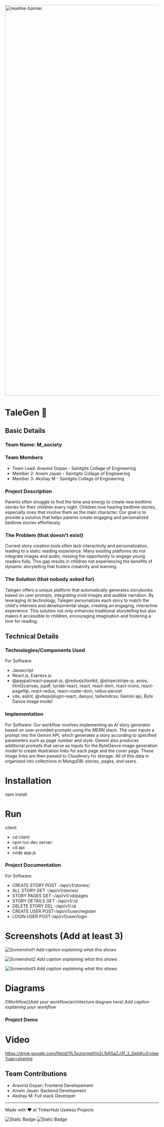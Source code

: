 <img width="1280" alt="readme-banner" src="https://github.com/user-attachments/assets/35332e92-44cb-425b-9dff-27bcf1023c6c">

# TaleGen 🎯


## Basic Details
### Team Name: M_society


### Team Members
- Team Lead: Aravind Gopan - Saintgits Collage of Engineering
- Member 2: Anwin Jayan - Saintgits Collage of Engineering
- Member 3: Akshay M - Saintgits Collage of Engineering

### Project Description
Parents often struggle to find the time and energy to create new bedtime stories for their children every night. Children love hearing bedtime stories, especially ones that involve them as the main character. Our goal is to provide a solution that helps parents create engaging and personalized bedtime stories effortlessly.

### The Problem (that doesn't exist)
Current story creation tools often lack interactivity and personalization, leading to a static reading experience. Many existing platforms do not integrate images and audio, missing the opportunity to engage young readers fully. This gap results in children not experiencing the benefits of dynamic storytelling that fosters creativity and learning.

### The Solution (that nobody asked for)
Talegen offers a unique platform that automatically generates storybooks based on user prompts, integrating vivid images and audible narration. By leveraging AI technology, Talegen personalizes each story to match the child's interests and developmental stage, creating an engaging, interactive experience. This solution not only enhances traditional storytelling but also makes it accessible to children, encouraging imagination and fostering a love for reading.

## Technical Details
### Technologies/Components Used
For Software:
- Javascript
- React js, Express js
- @paypal/react-paypal-js, @reduxjs/toolkit, @stripe/stripe-js, axios, html2canvas, jspdf, lucide-react, react, react-dom, react-icons, react-pageflip, react-redux, react-router-dom, redux-persist
- vite, eslint, @vitejs/plugin-react, daisyui, tailwindcss, Gemini api, Byte Dance image model

### Implementation
For Software: Our workflow involves implementing an AI story generator based on user-provided prompts using the MERN stack. The user inputs a prompt into the Gemini API, which generates a story according to specified parameters such as page number and style. Gemini also produces additional prompts that serve as inputs for the ByteDance image generation model to create illustration links for each page and the cover page. These image links are then passed to Cloudinary for storage. All of this data is organized into collections in MongoDB: stories, pages, and users.
# Installation
npm install

# Run
client:
 - cd client
 - npm run dev
server:
 - cd api
 - node app.js


### Project Documentation
For Software:

  - CREATE STORY POST -/api/v1/stories/
  - ALL STORY GET -/api/v1/stories/
  - STORY PAGES GET -/api/v1/:id/pages
  -  STORY DETAILS GET -/api/v1/:id
  -  DELETE STORY DEL -/api/v1/:id
  -  CREATE USER POST-/api/v1/user/register
  -  LOGIN USER POST-/api/v1/user/login


# Screenshots (Add at least 3)
![Screenshot1](one.jpeg)
*Add caption explaining what this shows*

![Screenshot2](two.jpeg)
*Add caption explaining what this shows*

![Screenshot3](three.jpeg)
*Add caption explaining what this shows*

# Diagrams
![Workflow](Add your workflow/architecture diagram here)
*Add caption explaining your workflow*





### Project Demo
# Video
https://drive.google.com/file/d/11L5xziormpYm2L1k6SaZJ3f_2_DpbKu3/view?usp=sharing



## Team Contributions
- Aravind Gopan: Frontend Developement
- Anwin Jayan: Backend Development
- Akshay M: Full stack Developer

---
Made with ❤️ at TinkerHub Useless Projects 

![Static Badge](https://img.shields.io/badge/TinkerHub-24?color=%23000000&link=https%3A%2F%2Fwww.tinkerhub.org%2F)
![Static Badge](https://img.shields.io/badge/UselessProject--24-24?link=https%3A%2F%2Fwww.tinkerhub.org%2Fevents%2FQ2Q1TQKX6Q%2FUseless%2520Projects)



